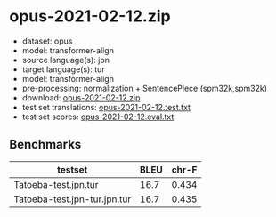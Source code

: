 # opus-2021-02-12.zip

* dataset: opus
* model: transformer-align
* source language(s): jpn
* target language(s): tur
* model: transformer-align
* pre-processing: normalization + SentencePiece (spm32k,spm32k)
* download: [opus-2021-02-12.zip](https://object.pouta.csc.fi/Tatoeba-MT-models/jpn-tur/opus-2021-02-12.zip)
* test set translations: [opus-2021-02-12.test.txt](https://object.pouta.csc.fi/Tatoeba-MT-models/jpn-tur/opus-2021-02-12.test.txt)
* test set scores: [opus-2021-02-12.eval.txt](https://object.pouta.csc.fi/Tatoeba-MT-models/jpn-tur/opus-2021-02-12.eval.txt)

## Benchmarks

| testset               | BLEU  | chr-F |
|-----------------------|-------|-------|
| Tatoeba-test.jpn.tur 	| 16.7 	| 0.434 |
| Tatoeba-test.jpn-tur.jpn.tur 	| 16.7 	| 0.435 |

